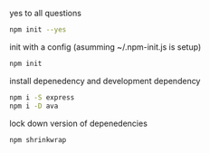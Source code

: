 yes to all questions
```sh
npm init --yes
```

init with a config (asumming ~/.npm-init.js is setup)
```sh
npm init
```

install depenedency and development dependency
```sh
npm i -S express
npm i -D ava
```

lock down version of depenedencies
```sh
npm shrinkwrap
```
